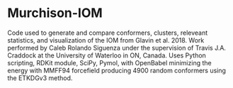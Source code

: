 # Murchison-IOM
Code used to generate and compare conformers, clusters, releveant statistics, and visualization of the IOM from Glavin et al. 2018.
Work performed by Caleb Rolando Siguenza under the supervision of Travis J.A. Craddock at the University of Waterloo in ON, Canada.
Uses Python scripting, RDKit module, SciPy, Pymol, with OpenBabel minimizing the energy with MMFF94 forcefield producing 4900 random conformers using the ETKDGv3 method.
